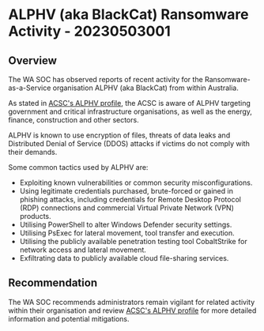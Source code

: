 # ALPHV (aka BlackCat) Ransomware Activity - 20230503001

## Overview

The WA SOC has observed reports of recent activity for the Ransomware-as-a-Service organisation ALPHV (aka BlackCat) from within Australia.

As stated in [ACSC's ALPHV profile](https://www.cyber.gov.au/about-us/advisories/2022-004-acsc-ransomware-profile-alphv-aka-blackcat), the ACSC is aware of ALPHV targeting government and critical infrastructure organisations, as well as the energy, finance, construction and other sectors.

ALPHV is known to use encryption of files, threats of data leaks and Distributed Denial of Service (DDOS) attacks if victims do not comply with their demands.

Some common tactics used by ALPHV are:

- Exploiting known vulnerabilities or common security misconfigurations.
- Using legitimate credentials purchased, brute-forced or gained in phishing attacks, including credentials for Remote Desktop Protocol (RDP) connections and commercial Virtual Private Network (VPN) products.
- Utilising PowerShell to alter Windows Defender security settings.
- Utilising PsExec for lateral movement, tool transfer and execution.
- Utilising the publicly available penetration testing tool CobaltStrike for network access and lateral movement.
- Exfiltrating data to publicly available cloud file-sharing services.

## Recommendation

The WA SOC recommends administrators remain vigilant for related activity within their organisation and review [ACSC's ALPHV profile](https://www.cyber.gov.au/about-us/advisories/2022-004-acsc-ransomware-profile-alphv-aka-blackcat) for more detailed information and potential mitigations.
